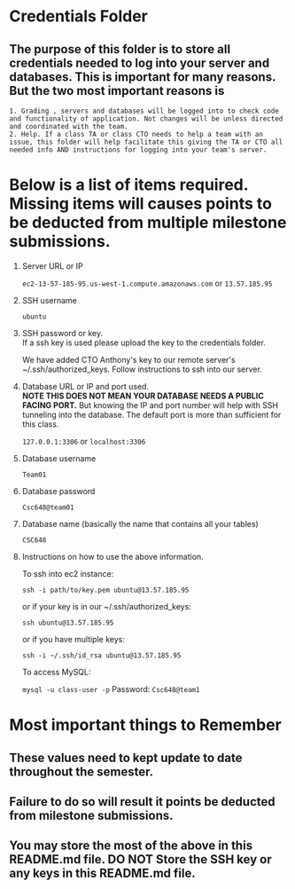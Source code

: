 # Credentials Folder

## The purpose of this folder is to store all credentials needed to log into your server and databases. This is important for many reasons. But the two most important reasons is
    1. Grading , servers and databases will be logged into to check code and functionality of application. Not changes will be unless directed and coordinated with the team.
    2. Help. If a class TA or class CTO needs to help a team with an issue, this folder will help facilitate this giving the TA or CTO all needed info AND instructions for logging into your team's server. 


# Below is a list of items required. Missing items will causes points to be deducted from multiple milestone submissions.

1. Server URL or IP

    `ec2-13-57-185-95.us-west-1.compute.amazonaws.com` or `13.57.185.95`

2. SSH username

    `ubuntu`

3. SSH password or key.
    <br> If a ssh key is used please upload the key to the credentials folder.

    We have added CTO Anthony's key to our remote server's 
    ~/.ssh/authorized_keys. Follow instructions to ssh into our server.

4. Database URL or IP and port used.
    <br><strong> NOTE THIS DOES NOT MEAN YOUR DATABASE NEEDS A PUBLIC FACING PORT.</strong> But knowing the IP and port number will help with SSH tunneling into the database. The default port is more than sufficient for this class.

    `127.0.0.1:3306` or `localhost:3306`

5. Database username

    `Team01`

6. Database password

    `Csc648@team01`

7. Database name (basically the name that contains all your tables)

    `CSC648`

8. Instructions on how to use the above information.

    To ssh into ec2 instance:

    `ssh -i path/to/key.pem ubuntu@13.57.185.95`

    or if your key is in our ~/.ssh/authorized_keys: 

    `ssh ubuntu@13.57.185.95`

    or if you have multiple keys:

    `ssh -i ~/.ssh/id_rsa ubuntu@13.57.185.95`


    To access MySQL:
    
    `mysql -u class-user -p`
    Password: `Csc648@team1`
   
   
    
   



# Most important things to Remember
## These values need to kept update to date throughout the semester. <br>
## <strong>Failure to do so will result it points be deducted from milestone submissions.</strong><br>
## You may store the most of the above in this README.md file. DO NOT Store the SSH key or any keys in this README.md file.
